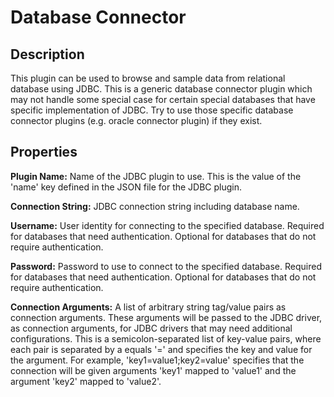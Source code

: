 # Database Connector


Description
-----------
This plugin can be used to browse and sample data from relational database using JDBC. This is a generic database
connector plugin which may not handle some special case for certain special databases that have specific implementation
of JDBC. Try to use those specific database connector plugins (e.g. oracle connector plugin) if they exist.



Properties
----------
**Plugin Name:** Name of the JDBC plugin to use. This is the value of the 'name' key
defined in the JSON file for the JDBC plugin.

**Connection String:** JDBC connection string including database name.

**Username:** User identity for connecting to the specified database. Required for databases that need
authentication. Optional for databases that do not require authentication.

**Password:** Password to use to connect to the specified database. Required for databases
that need authentication. Optional for databases that do not require authentication.

**Connection Arguments:** A list of arbitrary string tag/value pairs as connection arguments. These arguments
will be passed to the JDBC driver, as connection arguments, for JDBC drivers that may need additional configurations.
This is a semicolon-separated list of key-value pairs, where each pair is separated by a equals '=' and specifies
the key and value for the argument. For example, 'key1=value1;key2=value' specifies that the connection will be
given arguments 'key1' mapped to 'value1' and the argument 'key2' mapped to 'value2'.